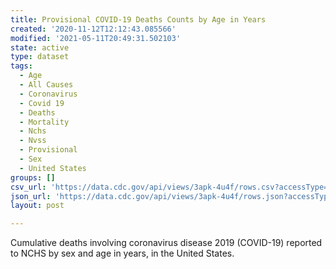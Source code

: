 ```yaml
---
title: Provisional COVID-19 Deaths Counts by Age in Years
created: '2020-11-12T12:12:43.085566'
modified: '2021-05-11T20:49:31.502103'
state: active
type: dataset
tags:
  - Age
  - All Causes
  - Coronavirus
  - Covid 19
  - Deaths
  - Mortality
  - Nchs
  - Nvss
  - Provisional
  - Sex
  - United States
groups: []
csv_url: 'https://data.cdc.gov/api/views/3apk-4u4f/rows.csv?accessType=DOWNLOAD'
json_url: 'https://data.cdc.gov/api/views/3apk-4u4f/rows.json?accessType=DOWNLOAD'
layout: post

---
```

Cumulative deaths involving coronavirus disease 2019 (COVID-19) reported to NCHS by sex and age in years, in the United States.
